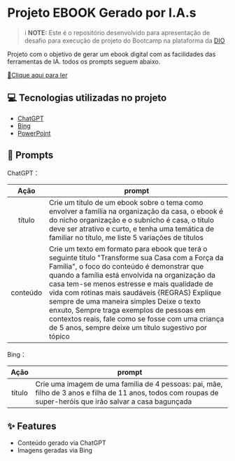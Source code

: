 

# Projeto EBOOK Gerado por I.A.s


 > ℹ️ **NOTE:** Este é o repositório desenvolvido para apresentação de desafio para execução de projeto do Bootcamp na plataforma da [DIO](https://dio.me)

Projeto com o objetivo de gerar um ebook digital com as facilidades das ferramentas de IA. todos os prompts
seguem abaixo.

<a href="https://github.com/felipeAguiarCode/prompts-recipe-to-create-a-ebook/blob/main/output/ebook%20-%20css%20jedi%20output.pdf" title="View PDF now"> 📕Clique aqui para ler</a>

## 💻 Tecnologias utilizadas no projeto

- [ChatGPT](https://chat.openai.com/) 
- [Bing](/https://www.bing.com/)
- [PowerPoint](https://www.microsoft.com/en/microsoft-365/powerpoint)

## 🧠 Prompts


ChatGPT：

|   Ação   | prompt                                                                                                                                                                                                                                                                         |
| :------: | ------------------------------------------------------------------------------------------------------------------------------------------------------------------------------------------------------------------------------------------------------------------------------ |
|  título  | Crie um título de um ebook sobre o tema como envolver a família na organização da casa, o ebook é do nicho organização e o subnicho é casa, o título deve ser atrativo e curto, e tenha uma temática de familiar no título, me liste 5 variações de títulos                                                       |
| conteúdo | Crie um texto em formato para ebook que terá o seguinte titulo "Transforme sua Casa com a Força da Família", o foco do conteúdo é demonstrar que quando a família está envolvida na organização da casa tem-se menos estresse e mais qualidade de vida com rotinas mais saudáveis {REGRAS} Explique sempre de uma maneira simples Deixe o texto enxuto, Sempre traga exemplos de pessoas em contextos reais, fale como se fosse com uma criança de 5 anos, sempre deixe um título sugestivo por tópico |


Bing：

|  Ação  | prompt                                                                                 |
| :----: | -------------------------------------------------------------------------------------- |
| título | Crie uma imagem de uma família de 4 pessoas: pai, mãe, filho de 3 anos e filha de 11 anos, todos com roupas de super-heróis que irão salvar a casa bagunçada |

## ✨ Features

- Conteúdo gerado via ChatGPT
- Imagens geradas via Bing

